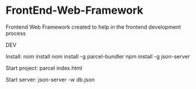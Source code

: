 # FrontEnd-Web-Framework
Frontend Web Framework created to help in the frontend development process

DEV

Install:
	nom install
	nom install -g parcel-bundler
	npm install -g json-server

Start project: parcel index.html

Start server: json-server -w db.json

